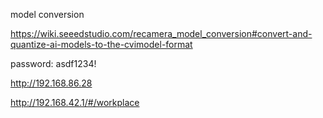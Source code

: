 model conversion

https://wiki.seeedstudio.com/recamera_model_conversion#convert-and-quantize-ai-models-to-the-cvimodel-format

password: asdf1234!

http://192.168.86.28

http://192.168.42.1/#/workplace